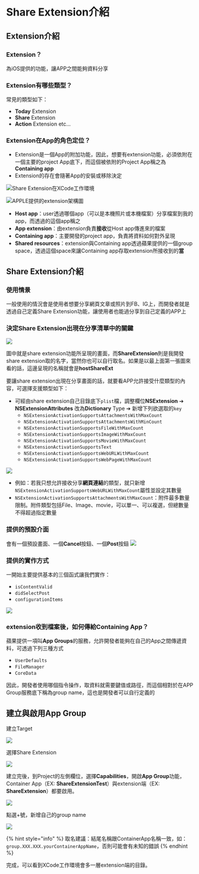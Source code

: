 # Share Extension介紹

## Extension介紹

### Extension？

為iOS提供的功能，讓APP之間能夠資料分享

### Extension有哪些類型？

常見的類型如下：

* **Today** Extension
* **Share** Extension
* **Action** Extension etc...

### Extension在App的角色定位？

* Extension是一個App的附加功能，因此，想要有extension功能，必須依附在一個主要的project App底下，而這個被依附的Project App稱之為**Containing app**
* Extension的存在會隨著App的安裝或移除決定

![Share Extension&#x5728;XCode&#x5DE5;&#x4F5C;&#x74B0;&#x5883;](https://github.com/ZihHuanShao/For-mkFile-Use/blob/master/%E8%9E%A2%E5%B9%95%E5%BF%AB%E7%85%A7%202019-07-04%20%E4%B8%8A%E5%8D%8810.01.25.png?raw=true)



![APPLE&#x63D0;&#x4F9B;&#x7684;extension&#x67B6;&#x69CB;&#x5716;](../../.gitbook/assets/detailed_communication_2x%20%282%29.png)

* **Host app**：user透過哪個app（可以是本機照片或本機檔案）分享檔案到我的app，而透過的這個app稱之
* **App extension**：由extension負責**接收**從Host app傳進來的檔案
* **Containing app**：主要開發的project app，負責將資料如何對外呈現
* **Shared resources**：extension與Containing app透過蘋果提供的一個group space，透過這個space來讓Containing app存取extension所接收到的**當**

## Share Extension介紹

### 使用情景

一般使用的情況會是使用者想要分享網頁文章或照片到FB、IG上，而開發者就是透過自己定義Share Extension功能，讓使用者也能過分享到自己定義的APP上

### 決定Share Extension出現在分享清單中的關鍵

![](../../.gitbook/assets/img_2205.PNG)

圖中就是share extension功能所呈現的畫面，而**ShareExtension**則是我開發share extension取的名字，當然你也可以自行取名。如果是以最上面第一張圖來看的話，這邊呈現的名稱就會是**hostShareExt**

要讓share extension出現在分享畫面的話，就要看APP允許接受什麼類型的內容，可選擇支援類型如下：

* 可經由share extension自己目錄底下`plist`檔，調整欄位**NSExtension** ➔ **NSExtensionAttributes** 改為**Dictionary** Type ➔ 新增下列欲選取的`key`
  * `NSExtensionActivationSupportsAttachmentsWithMaxCount`
  * `NSExtensionActivationSupportsAttachmentsWithMinCount`
  * `NSExtensionActivationSupportsFileWithMaxCount`
  * `NSExtensionActivationSupportsImageWithMaxCount`
  * `NSExtensionActivationSupportsMovieWithMaxCount`
  * `NSExtensionActivationSupportsText` 
  * `NSExtensionActivationSupportsWebURLWithMaxCount`
  * `NSExtensionActivationSupportsWebPageWithMaxCount`

![](../../.gitbook/assets/ying-mu-kuai-zhao-20190715-xia-wu-3.35.24.png)

* 例如：若我只想允許接收分享**網頁連結**的類型，就只新增`NSExtensionActivationSupportsWebURLWithMaxCount`屬性並設定其數量
* `NSExtensionActivationSupportsAttachmentsWithMaxCount`：附件最多數量限制。附件類型包括File、Image、movie，可以單一、可以複選，但總數量不得超過指定數量

### 提供的預設介面

會有一個預設畫面、一個**Cancel**按鈕、一個**Post**按鈕 ![](https://github.com/ZihHuanShao/For-mkFile-Use/blob/master/shareExt_default.png?raw=true)



### 提供的實作方式

一開始主要提供基本的三個函式讓我們實作：

* `isContentValid`
* `didSelectPost`
* `configurationItems`

![](../../.gitbook/assets/ying-mu-kuai-zhao-20190715-xia-wu-3.49.47.png)



### **extension收到檔案後，如何傳給Containing App？**

蘋果提供一項叫**App Groups**的服務，允許開發者能夠在自己的App之間傳遞資料，可透過下列三種方式

* `UserDefaults`
* `FileManager`
* `CoreData`

因此，開發者使用哪個指令操作，取資料就需要鍵值或路徑，而這個相對於在APP Group服務底下稱為group name，這也是開發者可以自行定義的

## 建立與啟用App Group

建立Target

![](../../.gitbook/assets/ying-mu-kuai-zhao-20190711-shang-wu-10.18.05.png)

選擇Share Extension

![](../../.gitbook/assets/ying-mu-kuai-zhao-20190711-shang-wu-10.18.24.png)

建立完後，到Project的左側欄位，選擇**Capabilities**，開啟**App Group**功能，Container App（EX: **ShareExtensionTest**）與extension端（EX: **ShareExtension**）都要啟用。

![](https://github.com/ZihHuanShao/For-mkFile-Use/blob/master/%E8%9E%A2%E5%B9%95%E5%BF%AB%E7%85%A7%202019-07-11%20%E4%B8%8A%E5%8D%889.34.37.png?raw=true)

點選+號，新增自己的group name

![](https://github.com/ZihHuanShao/For-mkFile-Use/blob/master/%E8%9E%A2%E5%B9%95%E5%BF%AB%E7%85%A7%202019-07-11%20%E4%B8%8A%E5%8D%889.36.38.png?raw=true)

{% hint style="info" %}
取名建議：結尾名稱跟ContainerApp名稱一致，如：`group.XXX.XXX.yourContainerAppName`，否則可能會有未知的錯誤
{% endhint %}

完成，可以看到XCode工作環境會多一層extension端的目錄。

